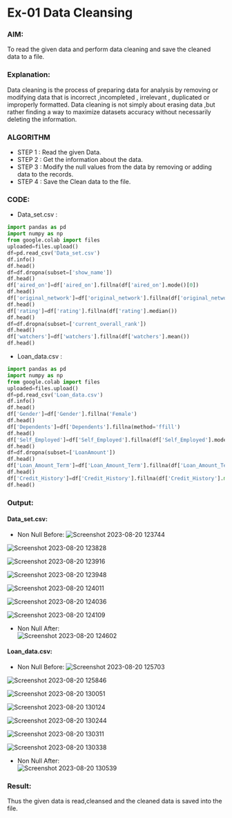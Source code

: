 # Ex-01 Data Cleansing
### AIM:  
To read the given data and perform data cleaning and save the cleaned data to a file.   
### Explanation:
Data cleaning is the process of preparing data for analysis by removing or modifying data that is incorrect ,incompleted , irrelevant , duplicated or improperly formatted. 
Data cleaning is not simply about erasing data ,but rather finding a way to maximize datasets accuracy without necessarily deleting the information. 
### ALGORITHM
- STEP 1 : Read the given Data.
- STEP 2 : Get the information about the data.
- STEP 3 : Modify the null values from the data by removing or adding data to the records.
- STEP 4 : Save the Clean data to the file.
### CODE:
- Data_set.csv :
```Python
import pandas as pd
import numpy as np
from google.colab import files
uploaded=files.upload()
df=pd.read_csv('Data_set.csv')
df.info()
df.head()
df=df.dropna(subset=['show_name'])
df.head()
df['aired_on']=df['aired_on'].fillna(df['aired_on'].mode()[0])
df.head()
df['original_network']=df['original_network'].fillna(df['original_network'].mode()[0])
df.head()
df['rating']=df['rating'].fillna(df['rating'].median())
df.head()
df=df.dropna(subset=['current_overall_rank'])
df.head()
df['watchers']=df['watchers'].fillna(df['watchers'].mean())
df.head()
```
- Loan_data.csv :
```Python
import pandas as pd
import numpy as np
from google.colab import files
uploaded=files.upload()
df=pd.read_csv('Loan_data.csv')
df.info()
df.head()
df['Gender']=df['Gender'].fillna('Female')
df.head()
df['Dependents']=df['Dependents'].fillna(method='ffill')
df.head()
df['Self_Employed']=df['Self_Employed'].fillna(df['Self_Employed'].mode()[0])
df.head()
df=df.dropna(subset=['LoanAmount'])
df.head()
df['Loan_Amount_Term']=df['Loan_Amount_Term'].fillna(df['Loan_Amount_Term'].median())
df.head()
df['Credit_History']=df['Credit_History'].fillna(df['Credit_History'].min())
df.head()
```
### Output:
#### Data_set.csv:
- Non Null Before:
![Screenshot 2023-08-20 123744](https://github.com/ROHITJAIND/Ex-1-Data-Cleaning/assets/118707073/ad3b2517-f2e6-4d96-87dc-49810fe0a36c)

![Screenshot 2023-08-20 123828](https://github.com/ROHITJAIND/Ex-1-Data-Cleaning/assets/118707073/af56a5e6-27a8-4380-b012-2d9e20a983df)

![Screenshot 2023-08-20 123916](https://github.com/ROHITJAIND/Ex-1-Data-Cleaning/assets/118707073/37d0a314-ee3b-4d39-addd-8cb6795f7623)

![Screenshot 2023-08-20 123948](https://github.com/ROHITJAIND/Ex-1-Data-Cleaning/assets/118707073/9e0e6cc2-f09d-4898-9cf9-76790c818b7e)

![Screenshot 2023-08-20 124011](https://github.com/ROHITJAIND/Ex-1-Data-Cleaning/assets/118707073/ffaace5a-4a9d-47a0-b00f-6f63d540143e)

![Screenshot 2023-08-20 124036](https://github.com/ROHITJAIND/Ex-1-Data-Cleaning/assets/118707073/837aeda2-4ca6-489c-b23c-fc5c1ef8c1c6)

![Screenshot 2023-08-20 124109](https://github.com/ROHITJAIND/Ex-1-Data-Cleaning/assets/118707073/775e4f8d-0748-4cd2-80cd-989947c8828f)
<br>
- Non Null After: <br>
![Screenshot 2023-08-20 124602](https://github.com/ROHITJAIND/Ex-1-Data-Cleaning/assets/118707073/af870054-b99f-4fd3-af78-c861f5ca3c1d)

#### Loan_data.csv:
- Non Null Before:
![Screenshot 2023-08-20 125703](https://github.com/ROHITJAIND/Ex-1-Data-Cleaning/assets/118707073/e0607ba4-f472-447e-9c9b-33abe5e213b2)

![Screenshot 2023-08-20 125846](https://github.com/ROHITJAIND/Ex-1-Data-Cleaning/assets/118707073/57b6ec7b-9706-4f74-831a-f857cc6d0b64)

![Screenshot 2023-08-20 130051](https://github.com/ROHITJAIND/Ex-1-Data-Cleaning/assets/118707073/430771e5-e43c-4907-99c6-befaefb7433c)  

![Screenshot 2023-08-20 130124](https://github.com/ROHITJAIND/Ex-1-Data-Cleaning/assets/118707073/dd98d932-ba16-4d00-8c37-50d1b517ce5c)

![Screenshot 2023-08-20 130244](https://github.com/ROHITJAIND/Ex-1-Data-Cleaning/assets/118707073/9ada9191-d888-4e3d-bc6f-8852791081b8)

![Screenshot 2023-08-20 130311](https://github.com/ROHITJAIND/Ex-1-Data-Cleaning/assets/118707073/6653be15-acd1-4d58-a4bd-7e0a32e880bd)

![Screenshot 2023-08-20 130338](https://github.com/ROHITJAIND/Ex-1-Data-Cleaning/assets/118707073/608c0170-ba81-4b50-af26-c5df77c74452)
<br>
- Non Null After: <br>
![Screenshot 2023-08-20 130539](https://github.com/ROHITJAIND/Ex-1-Data-Cleaning/assets/118707073/231e324c-6a95-41ed-bc8d-d3c48d4354b9)

### Result:
Thus the given data is read,cleansed and the cleaned data is saved into the file.
